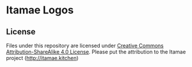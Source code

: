 # Itamae Logos

## License

Files under this repository are licensed under [Creative Commons Attribution-ShareAlike 4.0 License](http://creativecommons.org/licenses/by-sa/4.0/deed.en). Please put the attribution to the Itamae project (http://itamae.kitchen)
